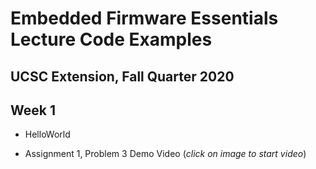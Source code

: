 # Embedded Firmware Essentials Lecture Code Examples
## UCSC Extension, Fall Quarter 2020

## Week 1

- HelloWorld

- Assignment 1, Problem 3 Demo Video (*click on image to start video*)
<!---
[![Watch the Assignment 1 Demo Video](https://i.ytimg.com/vi/i1oz08r7g78/2.jpg?time=1535991368371)](https://youtu.be/i1oz08r7g78)

## Week 2

- Lect2_DigitalOut

- Lect2_DigitalIn

- Lect2_BusOut

- Lect2_PortOut

- Assignment 2, Problem 4 Demo Video

[![Watch the Assignment 2 Demo Video](https://i.ytimg.com/vi/evdr8Pq520Q/1.jpg?time=1536530948235)](https://youtu.be/evdr8Pq520Q)

## Week 3

- Lect3_PWMnADC

## Week 4

- Lect4_2LEDwait

- Lect4_2LEDTimer

- Lect4_2LEDTicker

- Lect4_RotaryEncoder_Polling

## Week 5

- Lect5_ADXL345

- Lect5_TMP102

- Lect5_2x16LCD

## Week 6

- Lect6_Flash_Demo

- Lect6_SerialInterrupt

- Lect6_ADXL345_Modular

## Week 7

- Lect7_GPIO_TIMER

- Lect7_ADC_PWM

- Lect7_Watchdog_Timer

## Week 8

- PPM_RX2
-->
